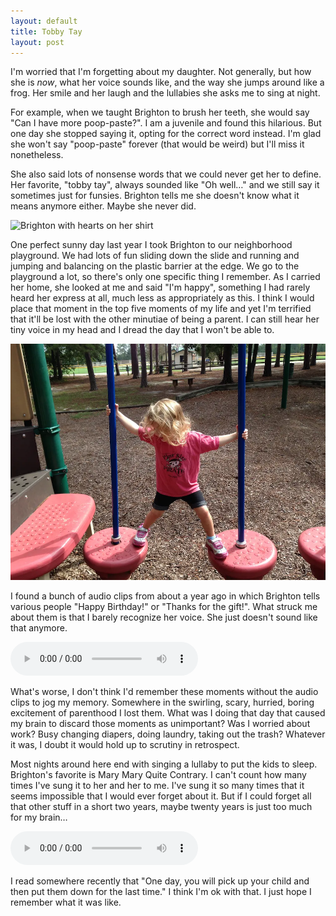 ```yaml
---
layout: default
title: Tobby Tay
layout: post
---
```


I'm worried that I'm forgetting about my daughter. Not generally, but how she
is *now*, what her voice sounds like, and the way she jumps around like a frog.
Her smile and her laugh and the lullabies she asks me to sing at night.

For example, when we taught Brighton to brush her teeth, she would say "Can I
have more poop-paste?". I am a juvenile and found this hilarious. But one day
she stopped saying it, opting for the correct word instead. I'm glad she won't
say "poop-paste" forever (that would be weird) but I'll miss it nonetheless.

She also said lots of nonsense words that we could never get her to define.
Her favorite, "tobby tay", always sounded like "Oh well…" and we still say it
sometimes just for funsies. Brighton tells me she doesn't know what it means
anymore either. Maybe she never did.

![Brighton with hearts on her shirt](/img/brighton-hearts.jpg)

One perfect sunny day last year I took Brighton to our neighborhood playground.
We had lots of fun sliding down the slide and running and jumping and balancing
on the plastic barrier at the edge. We go to the playground a lot, so there's
only one specific thing I remember. As I carried her home, she looked at me
and said "I'm happy", something I had rarely heard her express at all, much
less as appropriately as this. I think I would place that moment in the top
five moments of my life and yet I'm terrified that it'll be lost with the other
minutiae of being a parent. I can still hear her tiny voice in my head and I
dread the day that I won't be able to.

![Brighton at the playground](/img/brighton-balancing.webp)

I found a bunch of audio clips from about a year ago in which Brighton tells
various people "Happy Birthday!" or "Thanks for the gift!". What struck me
about them is that I barely recognize her voice. She just doesn't sound like
that anymore.

<audio controls src='/audio/i-love-you-daddy.mp3'>
  Your browser does't support the audio element. :(
</audio>

What's worse, I don't think I'd remember these moments without the audio clips
to jog my memory. Somewhere in the swirling, scary, hurried, boring excitement
of parenthood I lost them. What was I doing that day that caused my brain to
discard those moments as unimportant? Was I worried about work? Busy changing
diapers, doing laundry, taking out the trash? Whatever it was, I doubt it
would hold up to scrutiny in retrospect.

Most nights around here end with singing a lullaby to put the kids to sleep.
Brighton's favorite is Mary Mary Quite Contrary. I can't count how many times
I've sung it to her and her to me. I've sung it so many times that it seems
impossible that I would ever forget about it. But if I could forget all that
other stuff in a short two years, maybe twenty years is just too much for my
brain…

<audio controls src='/audio/mary-mary.mp3'>
  Your browser does't support the audio element. :(
</audio>

I read somewhere recently that "One day, you will pick up your child and then
put them down for the last time." I think I'm ok with that. I just hope I
remember what it was like.
